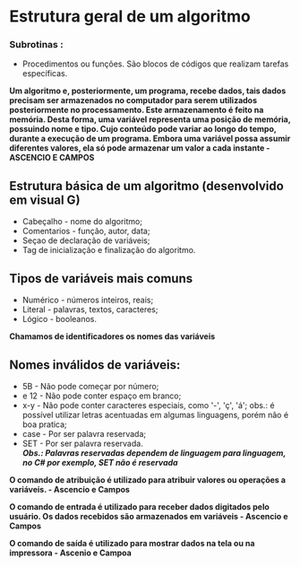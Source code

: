 # Estrutura geral de um algoritmo

### Subrotinas :
- Procedimentos ou funções. São blocos de códigos que realizam tarefas específicas.  

**Um algoritmo e, posteriormente, um programa, recebe dados, tais dados precisam ser armazenados no computador para serem utilizados posteriormente no processamento. Este  armazenamento  é  feito  na memória. Desta forma, uma variável representa uma posição de memória, possuindo nome e tipo. Cujo conteúdo pode variar ao longo do tempo, durante a execução de um programa. Embora uma variável possa assumir diferentes valores, ela só pode armazenar um valor a cada instante - ASCENCIO E CAMPOS**  

## Estrutura básica de um algoritmo (desenvolvido em visual G)
- Cabeçalho - nome do algoritmo;  
- Comentarios - função, autor, data;  
- Seçao de declaração de variáveis;  
- Tag de inicialização e finalização do algoritmo.  

## Tipos de variáveis mais comuns
- Numérico - números inteiros, reais;  
- Literal - palavras, textos, caracteres;  
- Lógico - booleanos.

**Chamamos de identificadores os nomes das variáveis**  

## Nomes inválidos de variáveis:
- 5B - Não pode começar por número;  
- e 12 - Não pode conter espaço em branco;  
- x-y - Não pode conter caracteres especiais, como '-', 'ç', 'á'; obs.: é possível utilizar letras acentuadas em algumas linguagens, porém não é boa pratica;  
- case - Por ser palavra reservada;  
- SET - Por ser palavra reservada.  
***Obs.: Palavras reservadas dependem de linguagem para linguagem, no C# por exemplo, SET não é reservada***   

**O comando de atribuição é utilizado para atribuir valores ou operações a variáveis. - Ascencio e Campos**

**O comando de entrada é utilizado para receber dados digitados pelo usuário. Os dados recebidos são armazenados em variáveis - Ascencio e Campos**  

**O comando de saída é utilizado para mostrar dados na tela ou na impressora - Ascenio e Campoa**